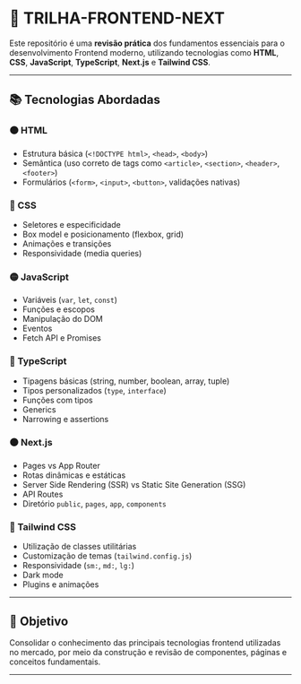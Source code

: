 # 🚀 TRILHA-FRONTEND-NEXT

Este repositório é uma **revisão prática** dos fundamentos essenciais para o desenvolvimento Frontend moderno, utilizando tecnologias como **HTML**, **CSS**, **JavaScript**, **TypeScript**, **Next.js** e **Tailwind CSS**.

---

## 📚 Tecnologias Abordadas

### 🟠 HTML

- Estrutura básica (`<!DOCTYPE html>`, `<head>`, `<body>`)
- Semântica (uso correto de tags como `<article>`, `<section>`, `<header>`, `<footer>`)
- Formulários (`<form>`, `<input>`, `<button>`, validações nativas)

### 🔵 CSS

- Seletores e especificidade
- Box model e posicionamento (flexbox, grid)
- Animações e transições
- Responsividade (media queries)

### 🟡 JavaScript

- Variáveis (`var`, `let`, `const`)
- Funções e escopos
- Manipulação do DOM
- Eventos
- Fetch API e Promises

### 🔷 TypeScript

- Tipagens básicas (string, number, boolean, array, tuple)
- Tipos personalizados (`type`, `interface`)
- Funções com tipos
- Generics
- Narrowing e assertions

### ⚫ Next.js

- Pages vs App Router
- Rotas dinâmicas e estáticas
- Server Side Rendering (SSR) vs Static Site Generation (SSG)
- API Routes
- Diretório `public`, `pages`, `app`, `components`

### 🌈 Tailwind CSS

- Utilização de classes utilitárias
- Customização de temas (`tailwind.config.js`)
- Responsividade (`sm:`, `md:`, `lg:`)
- Dark mode
- Plugins e animações

---

## 🧠 Objetivo

Consolidar o conhecimento das principais tecnologias frontend utilizadas no mercado, por meio da construção e revisão de componentes, páginas e conceitos fundamentais.

---
